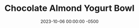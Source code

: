 ---
layout: post
title:  "Chocolate Almond Yogurt Bowl"
date:   2023-10-06 00:00:00 -0500
categories:
- Recipes
- Breakfast
permalink: /recipes/yogurt-choc
image: /assets/Food/Breakfast/Yogurt/yogurt-choc.jpg
ing: yogurtchoc-ing
facts: yogurtchoc-facts
Prep: 5
Rest: 
Cook: 
Source1: 
Source2: 
whisk: https://s.samsungfood.com/1XwbK
tags: 
- protein
- casein
- whey
- yogurt
- chia
- gluten free
- cocoa
- nut
- chopped
Description: Here I've made 4 different variations of yogurt bowls that you can easily prep the night before for an easy breakfast. We have PB&J, Apple Pie, Chocolate, and Peanut Butter Banana for you to enjoy
Instructions: 
- In a small bowl or airtight container, mix together the base ingredients (yogurt, milk, applesauce, whey, peanut butter, cinnamon, and optional sweetener). Choose a flavor below, and mix in. Top with your fruit and chopped nuts (if you didn't use peanut butter)<br><br>

- Chocolate - add cocoa powder and a few drops of almond extract. Add some extra sweetener if desired, since the cocoa is bitter<br><br>

- For the other flavors and their nutrition facts, check out the links below<br>
- <a href="yogurt-pbj">Peanut Butter and Jelly Yogurt Bowl</a><br>
- <a href="yogurt-apple">Apple Pie Yogurt Bowl</a><br>
- <a href="yogurt-banana">Peanut Butter Banana Yogurt Bowl</a><br>
---